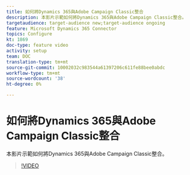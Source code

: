 ```yaml
---
title: 如何將Dynamics 365與Adobe Campaign Classic整合
description: 本影片示範如何將Dynamics 365與Adobe Campaign Classic整合。
targetaudience: target-audience new;target-audience ongoing
feature: Microsoft Dynamics 365 Connector
topics: Configure
kt: 1869
doc-type: feature video
activity: setup
team: DOC
translation-type: tm+mt
source-git-commit: 10002032c983544a61397206c611fe88bee0abdc
workflow-type: tm+mt
source-wordcount: '38'
ht-degree: 0%

---
```



# 如何將Dynamics 365與Adobe Campaign Classic整合

本影片示範如何將Dynamics 365與Adobe Campaign Classic整合。

>[!VIDEO](https://video.tv.adobe.com/v/23837?quality=12)
